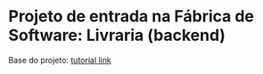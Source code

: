 # Projeto de entrada na Fábrica de Software: Livraria (backend)

Base do projeto: [tutorial link](https://github.com/marrcandre/django-drf-tutorial/tree/versao-2023)
